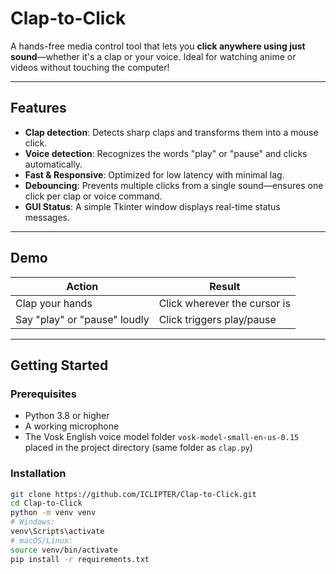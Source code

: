 




# Clap-to-Click



A hands-free media control tool that lets you **click anywhere using just sound**—whether it's a clap or your voice. Ideal for watching anime or videos without touching the computer!

---

##  Features

- **Clap detection**: Detects sharp claps and transforms them into a mouse click.
- **Voice detection**: Recognizes the words "play" or "pause" and clicks automatically.
- **Fast & Responsive**: Optimized for low latency with minimal lag.
- **Debouncing**: Prevents multiple clicks from a single sound—ensures one click per clap or voice command.
- **GUI Status**: A simple Tkinter window displays real-time status messages.

---

##  Demo

| Action        | Result                          |
|---------------|----------------------------------|
| Clap your hands |  Click wherever the cursor is |
| Say "play" or "pause" loudly |  Click triggers play/pause |

---

##  Getting Started

### Prerequisites

- Python 3.8 or higher
- A working microphone
- The Vosk English voice model folder `vosk-model-small-en-us-0.15` placed in the project directory (same folder as `clap.py`)

### Installation

```bash
git clone https://github.com/ICLIPTER/Clap-to-Click.git
cd Clap-to-Click
python -m venv venv
# Windows:
venv\Scripts\activate
# macOS/Linux:
source venv/bin/activate
pip install -r requirements.txt
